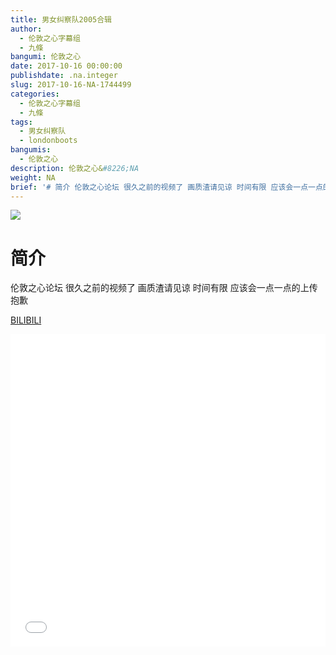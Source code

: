 ```yaml
---
title: 男女纠察队2005合辑
author:
  - 伦敦之心字幕组
  - 九條
bangumi: 伦敦之心
date: 2017-10-16 00:00:00
publishdate: .na.integer
slug: 2017-10-16-NA-1744499
categories:
  - 伦敦之心字幕组
  - 九條
tags:
  - 男女纠察队
  - londonboots
bangumis:
  - 伦敦之心
description: 伦敦之心&#8226;NA
weight: NA
brief: '# 简介 伦敦之心论坛 很久之前的视频了 画质渣请见谅 时间有限 应该会一点一点的上传 抱歉'
---
```


![](https://i.imgur.com/7Vcquoh.jpg)

# 简介  
伦敦之心论坛 很久之前的视频了 画质渣请见谅 时间有限 应该会一点一点的上传 抱歉




  [BILIBILI](https://www.bilibili.com/video/av1744499/)


<div class="vcontainer">  <iframe class='video' src="//www.bilibili.com/blackboard/player.html?aid=1744499" width="100%" height="500" frameborder="0" allowfullscreen="allowfullscreen"></iframe></div>
